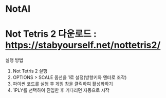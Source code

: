 # NotAI

# Not Tetris 2 다운로드 : https://stabyourself.net/nottetris2/

실행 방법
1. Not Tetris 2 실행
2. OPTIONS > SCALE 옵션을 1로 설정(방향키와 엔터로 조작)
3. 파이썬 코드를 실행 후 게임 창을 클릭하여 활성화하기
4. 1PLY를 선택하여 진입한 후 기다리면 자동으로 시작
